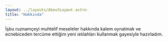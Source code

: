 ```yaml
---
layout: ../layouts/AboutLayout.astro
title: "Hakkında"
---
```


İşbu ruznamçeyi muhtelif meseleler hakkında kalem oynatmak ve ecnebiceden tercüme ettiğim yeni ıstılahları kullanmak gayesiyle hazırladım.

